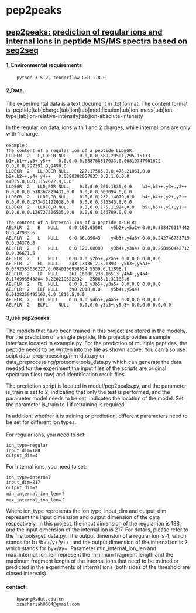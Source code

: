# pep2peaks

## [pep2peaks: prediction of regular ions and internal ions in peptide MS/MS spectra based on seq2seq](http://)

#### 1, Environmental requirements<br/>
		python 3.5.2, tendorflow GPU 1.8.0

#### 2,Data.<br/>
   The experimental data is a text document in .txt format. The content format is: 
   peptide[tab]charge[tab]ion[tab]modification[tab]ion-mass[tab]ion-type[tab]ion-relative-intensity[tab]ion-absolute-intensity 
	
   In the regular ion data, ions with 1 and 2 charges, while internal ions are only with 1 charge.

	
	example：
	The content of a regular ion of a peptide LLDEGR:
	LLDEGR	2	L,LDEGR	NULL	0.0,0.0,589.29501,295.15133	b1+,b1++,y5+,y5++	0.0,0.0,0.688788517033,0.00819747961622	0.0,0.0,797391.8,9490.0
	LLDEGR	2	LL,DEGR	NULL	227.17565,0.0,476.21061,0.0	b2+,b2++,y4+,y4++	0.0380382057833,0.0,1.0,0.0	44035.8,0.0,1157672.9,0.0
	LLDEGR	2	LLD,EGR	NULL	0.0,0.0,361.1835,0.0	b3+,b3++,y3+,y3++	0.0,0.0,0.518362829431,0.0	0.0,0.0,600094.6,0.0
	LLDEGR	2	LLDE,GR	NULL	0.0,0.0,232.14079,0.0	b4+,b4++,y2+,y2++	0.0,0.0,0.273431122038,0.0	0.0,0.0,316543.8,0.0
	LLDEGR	2	LLDEG,R	NULL	0.0,0.0,175.11924,0.0	b5+,b5++,y1+,y1++	0.0,0.0,0.126727506535,0.0	0.0,0.0,146709.0,0.0
	
	The content of a internal ion of a peptide AELFLR:
	AELFLR	2	E	NULL	0.0,102.05501	y5b2+,y5a2+	0.0,0.338476117442	0.0,47933.6
	AELFLR	2	L	NULL	0.0,86.09643	y4b3+,y4a3+	0.0,0.242746753719	0.0,34376.8
	AELFLR	2	F	NULL	0.0,120.08088	y3b4+,y3a4+	0.0,0.258950442712	0.0,36671.5
	AELFLR	2	L	NULL	0.0,0.0	y2b5+,y2a5+	0.0,0.0	0.0,0.0
	AELFLR	2	EL	NULL	243.13436,215.1393	y5b3+,y5a3+	0.0392583036227,0.0840166958654	5559.6,11898.1
	AELFLR	2	LF	NULL	261.16006,233.16513	y4b4+,y4a4+	0.176993543804,0.220219622232	25065.1,31186.6
	AELFLR	2	FL	NULL	0.0,0.0	y3b5+,y3a5+	0.0,0.0	0.0,0.0	
	AELFLR	2	ELF	NULL	390.2018,0.0	y5b4+,y5a4+	0.0128269495163,0.0	1816.5,0.0	
	AELFLR	2	LFL	NULL	0.0,0.0	y4b5+,y4a5+	0.0,0.0	0.0,0.0	
	AELFLR	2	ELFL	NULL	0.0,0.0	y5b5+,y5a5+	0.0,0.0	0.0,0.0
	
#### 3,use pep2peaks.<br/>
The models that have been trained in this project are stored in the models/.<br/>
For the prediction of a single peptide, this project provides a sample interface located in example.py. For the prediction of multiple peptides, the peptide needs to be written into the file as shown above. You can also use scipt data_preprocessing/mm_data.py or data_preprocessing/proteometools_data.py which can generate the data needed for the experiment,the input files of the scripts are original spectrum files(.raw) and identification result files.<br/>
	
The prediction script is located in model/pep2peaks.py, and the parameter is_train is set to 2, indicating that only the test is performed, and the parameter model needs to be set. Indicates the location of the model. Set the parameter is_train to 1 if retraining is required.<br/>
	
In addition, whether it is training or prediction, different parameters need to be set for different ion types.<br/><br/>
For regular ions, you need to set:<br/>

	ion_type=regular
	input_dim=188
	output_dim=4
For internal ions, you need to set:<br/>	

	ion_type=internal
	input_dim=217
	output_dim=2
	min_internal_ion_len=？
	max_internal_ion_len=？
Where ion_type represents the ion type, input_dim and output_dim represent the input dimension and output dimension of the data respectively. In this project, the input dimension of the regular ion is 188, and the input dimension of the internal ion is 217. For details, please refer to the file tools/get_data.py. The output dimension of a regular ion is 4, which stands for b+/b++/y+/y++, and the output dimension of the internal ion is 2, which stands for by+/ay+. Parameter min_internal_ion_len and max_internal_ion_len represent the minimum fragment length and the maximum fragment length of the internal ions that need to be trained or predicted in the experiments of internal ions (both sides of the threshold are closed intervals).<br/>
	
#### contact:<br/>
		hpwang@sdut.edu.cn
		xzachariah0604@gmail.com
